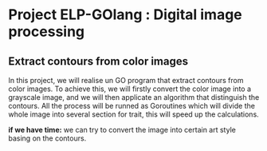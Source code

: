 # Project ELP-GOlang : Digital image processing
## Extract contours from color images

In this project, we will realise un GO program that extract contours from color images.
To achieve this, we will firstly convert the color image into a grayscale image, and we will then applicate an algorithm that distinguish the contours. 
All the process will be runned as Goroutines which will divide the whole image into several section for trait, this will speed up the calculations.

**if we have time:** we can try to convert the image into certain art style basing on the contours.

